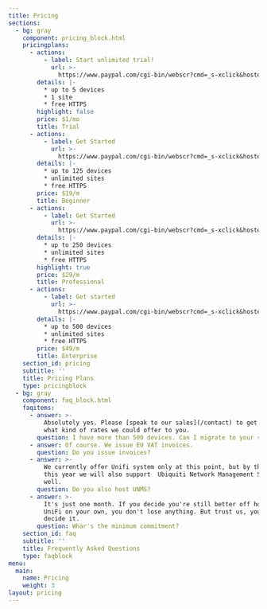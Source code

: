 ```yaml
---
title: Pricing
sections:
  - bg: gray
    component: pricing_block.html
    pricingplans:
      - actions:
          - label: Start unlimited trial!
            url: >-
              https://www.paypal.com/cgi-bin/webscr?cmd=_s-xclick&hosted_button_id=Q7QBWPQSG4NRE
        details: |-
          * up to 5 devices
          * 1 site
          * free HTTPS
        highlight: false
        price: $1/mo
        title: Trial
      - actions:
          - label: Get Started
            url: >-
              https://www.paypal.com/cgi-bin/webscr?cmd=_s-xclick&hosted_button_id=PDLWQ8TGERVML
        details: |-
          * up to 125 devices
          * unlimited sites
          * free HTTPS
        price: $19/m
        title: Beginner
      - actions:
          - label: Get Started
            url: >-
              https://www.paypal.com/cgi-bin/webscr?cmd=_s-xclick&hosted_button_id=CRGB4UCVSMQWW
        details: |-
          * up to 250 devices
          * unlimited sites
          * free HTTPS
        highlight: true
        price: $29/m
        title: Professional
      - actions:
          - label: Get started
            url: >-
              https://www.paypal.com/cgi-bin/webscr?cmd=_s-xclick&hosted_button_id=STSSLCGQYFHQQ
        details: |-
          * up to 500 devices
          * unlimited sites
          * free HTTPS
        price: $49/m
        title: Enterprise
    section_id: pricing
    subtitle: ''
    title: Pricing Plans
    type: pricingblock
  - bg: gray
    component: faq_block.html
    faqitems:
      - answer: >-
          Absolutely yes. Please [speak to our sales](/contact) to get to know
          what kind of rates we could offer to you.
        question: I have more than 500 devices. Can I migrate to your service?
      - answer: Of course. We issue EU VAT invoices.
        question: Do you issue invoices?
      - answer: >-
          We currently offer Unifi system only at this point, but by the end of
          this year we will also support  Ubiquiti Network Management System as
          well.
        question: Do you also host UNMS?
      - answer: >-
          It's just one month. If you decide you're still better off hosting
          UniFi on your own, you don't lose anything. But trust us, you won't
          decide it.
        question: Whar's the minimum commitment?
    section_id: faq
    subtitle: ''
    title: Frequently Asked Questions
    type: faqblock
menu:
  main:
    name: Pricing
    weight: 3
layout: pricing
---
```


